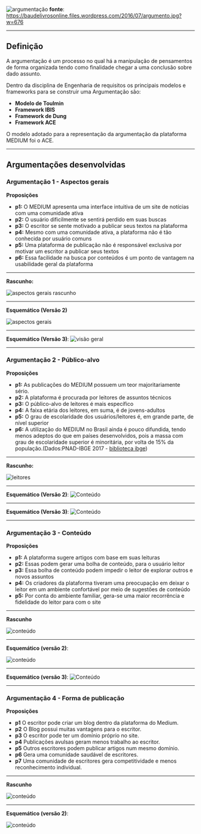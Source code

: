 ![argumentação](images/argumentacao.jpg)
**fonte**: https://baudelivrosonline.files.wordpress.com/2016/07/argumento.jpg?w=676
***

## Definição
A argumentação é um processo no qual há a manipulação de pensamentos de forma organizada tendo como finalidade chegar a uma conclusão sobre dado assunto.

Dentro da disciplina de Engenharia de requisitos os principais modelos e frameworks para se construir uma Argumentação são:

* **Modelo de Toulmin**
* **Framework IBIS**
* **Framework de Dung**
* **Framework ACE**

O modelo adotado para a representação da argumentação da plataforma MEDIUM foi o ACE.

***

## Argumentações desenvolvidas

### Argumentação 1 - Aspectos gerais

**Proposições**

* **p1:** O MEDIUM apresenta uma interface intuitiva de um site de notícias com uma comunidade ativa
* **p2:** O usuário dificilmente se sentirá perdido em suas buscas
* **p3:** O escritor se sente motivado a publicar seus textos na plataforma
* **p4:** Mesmo com uma comunidade ativa, a plataforma não é tão conhecida por usuário comuns
* **p5:** Uma plataforma de publicação não é responsável exclusiva por motivar um escritor a publicar seus textos
* **p6:** Essa facilidade na busca por conteúdos é um ponto de vantagem na usabilidade geral da plataforma


***

**Rascunho:**

![aspectos gerais rascunho](pre-rastreabilidade/argumentations/rascunho1.jpg) 

***
**Esquemático (Versão 2)**

![aspectos gerais](pre-rastreabilidade/argumentations/Argumentacao_2(v2).jpg)

***

**Esquemático (Versão 3)**:
![visão geral](pre-rastreabilidade/argumentations/Diagrama1(v3).png)


***

### Argumentação 2 - Público-alvo
**Proposições**

* **p1:** As publicações do MEDIUM possuem um teor majoritariamente sério.
* **p2:** A plataforma é procurada por leitores de assuntos técnicos
* **p3:** O público-alvo de leitores é mais específico
* **p4:** A faixa etária dos leitores, em suma, é de jovens-adultos
* **p5:** O grau de escolaridade dos usuários/leitores é, em grande parte, de nível superior
* **p6:** A utilização do MEDIUM no Brasil ainda é pouco difundida, tendo menos adeptos do que em países desenvolvidos, pois a massa com grau de escolaridade superior é minoritária, por volta de 15% da população.(Dados:PNAD-IBGE 2017 - [biblioteca ibge](https://biblioteca.ibge.gov.br/visualizacao/livros/liv101576_informativo.pdf))

***

**Rascunho:**

![leitores](pre-rastreabilidade/argumentations/rascunho3.jpg) 

***

**Esquemático (Versão 2)**:
![Conteúdo](pre-rastreabilidade/argumentations/Argumentacao_1(v2).jpg)

***

**Esquemático (Versão 3)**:
![Conteúdo](pre-rastreabilidade/argumentations/Diagrama2(v3).png)

***

### Argumentação 3 - Conteúdo
**Proposições**

* **p1:** A plataforma sugere artigos com base em suas leituras
* **p2:** Essas podem gerar uma bolha de conteúdo, para o usuário leitor
* **p3:** Essa bolha de conteúdo podem impedir o leitor de explorar outros e novos assuntos
* **p4:** Os criadores da plataforma tiveram uma preocupação em deixar o leitor em um ambiente confortável por meio de sugestões de conteúdo
* **p5:** Por conta do ambiente familiar, gera-se uma maior recorrência e fidelidade do leitor para com o site
***
**Rascunho**

![conteúdo](pre-rastreabilidade/argumentations/rascunho2.jpg) 

***
**Esquemático (versão 2)**:

![conteúdo](pre-rastreabilidade/argumentations/Argumentacao_3(v2).jpg)
***
**Esquemático (versão 3)**:
![Conteúdo](pre-rastreabilidade/argumentations/Diagrama3(v3).png)

***

### Argumentação 4 - Forma de publicação
**Proposições**

* **p1** ​O escritor pode criar um blog dentro da plataforma do Medium. 
* **p2** ​O Blog possui muitas vantagens para o escritor.
* **p3** ​O escritor pode ter um domínio próprio no site.
* **p4** Publicações avulsas geram menos trabalho ao escritor.
* **p5**​ Outros escritores podem publicar artigos num mesmo domínio.
* **p6** Gera uma comunidade saudável de escritores.
* **p7** Uma comunidade de escritores gera competitividade e menos reconhecimento individual.

***
**Rascunho**

![conteúdo](pre-rastreabilidade/argumentations/argumentacao(v1)_plataforma_PedroRodrigues.jpg) 

***
**Esquemático (versão 2)**:

![conteúdo](pre-rastreabilidade/argumentations/argumentacao(v2)_plataforma_PedroRodrigues.jpg)
